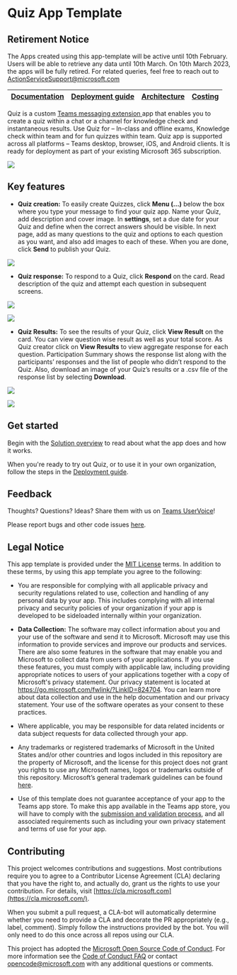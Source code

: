 # Quiz  App Template

## Retirement Notice

The Apps created using this app-template will be active until 10th February. Users will be able to retrieve any data until 10th March. On 10th March 2023, the apps will be fully retired. For related queries, feel free to reach out to ActionServiceSupport@microsoft.com


| [Documentation](https://github.com/OfficeDev/microsoft-teams-apps-quiz/wiki/Home) | [Deployment guide](https://github.com/OfficeDev/microsoft-teams-apps-quiz/wiki/Deployment-guide) | [Architecture](https://github.com/OfficeDev/microsoft-teams-apps-quiz/wiki/Solution-overview) | [Costing](https://github.com/OfficeDev/microsoft-teams-apps-quiz/wiki/Costing) |
|---- | ---- | ---- | ---- |

Quiz is a custom [Teams messaging
extension ](https://docs.microsoft.com/en-us/microsoftteams/platform/messaging-extensions/what-are-messaging-extensions)app
that enables you to create a quiz within a chat or a channel for knowledge check
and instantaneous results. Use Quiz for – In-class and offline exams, Knowledge
check within team and for fun quizzes within team. Quiz app is supported across
all platforms – Teams desktop, browser, iOS, and Android clients. It is ready
for deployment as part of your existing Microsoft 365 subscription.

![](https://github.com/OfficeDev/microsoft-teams-apps-quiz/wiki/images/QuizCompose.gif)

## Key features

* **Quiz creation:** To easily create Quizzes, click **Menu (…)** below the box
where you type your message to find your quiz app. Name your Quiz, add
description and cover image. In **settings**, set a due date for your Quiz and
define when the correct answers should be visible. In next page, add as many
questions to the quiz and options to each question as you want, and also add
images to each of these. When you are done, click **Send** to publish your Quiz.

![](https://github.com/OfficeDev/microsoft-teams-apps-quiz/wiki/images/QuizTemplateCreation.png)

* **Quiz response:** To respond to a Quiz, click **Respond** on the card. Read
    description of the quiz and attempt each question in subsequent screens.

![](https://github.com/OfficeDev/microsoft-teams-apps-quiz/wiki/images/QuizTemplateResponse1.png)

![](https://github.com/OfficeDev/microsoft-teams-apps-quiz/wiki/images/QuizTemplateResponse2.png)

* **Quiz Results:** To see the results of your Quiz, click **View Result** on
    the card. You can view question wise result as well as your total score.
    As Quiz creator click on **View Results** to view aggregate response for
    each question. Participation Summary shows the response list along with the
    participants’ responses and the list of people who didn’t respond to the
    Quiz. Also, download an image of your Quiz’s results or a .csv file of the
    response list by selecting **Download**.

![](https://github.com/OfficeDev/microsoft-teams-apps-quiz/wiki/images/QuizTemplateResult1.png)

![](https://github.com/OfficeDev/microsoft-teams-apps-quiz/wiki/images/QuizTemplateResult2.png)

## Get started

Begin with the [Solution overview](https://github.com/OfficeDev/microsoft-teams-apps-quiz/wiki/Solution-overview) to read about what the
app does and how it works.

When you're ready to try out Quiz, or to use it in your own organization, follow
the steps in the [Deployment guide](https://github.com/OfficeDev/microsoft-teams-apps-quiz/wiki/Deployment-guide).

## Feedback 

Thoughts? Questions? Ideas? Share them with us on [Teams
UserVoice](https://microsoftteams.uservoice.com/forums/555103-public)!

Please report bugs and other code issues [here](https://github.com/OfficeDev/microsoft-teams-apps-quiz/issues/new).

## Legal Notice

This app template is provided under the [MIT
License](https://github.com/OfficeDev/microsoft-teams-apps-quiz/blob/main/LICENSE)
terms. In addition to these terms, by using this app template you agree to the
following:

-   You are responsible for complying with all applicable privacy and security
    regulations related to use, collection and handling of any personal data by
    your app. This includes complying with all internal privacy and security
    policies of your organization if your app is developed to be sideloaded
    internally within your organization.

-   **Data Collection:** The software may collect information about you and your
    use of the software and send it to Microsoft. Microsoft may use this
    information to provide services and improve our products and services. There
    are also some features in the software that may enable you and Microsoft to
    collect data from users of your applications. If you use these features, you
    must comply with applicable law, including providing appropriate notices to
    users of your applications together with a copy of Microsoft's privacy
    statement. Our privacy statement is located at
    <https://go.microsoft.com/fwlink/?LinkID=824704>. You can learn more about
    data collection and use in the help documentation and our privacy statement.
    Your use of the software operates as your consent to these practices.

-   Where applicable, you may be responsible for data related incidents or data
    subject requests for data collected through your app.

-   Any trademarks or registered trademarks of Microsoft in the United States
    and/or other countries and logos included in this repository are the
    property of Microsoft, and the license for this project does not grant you
    rights to use any Microsoft names, logos or trademarks outside of this
    repository. Microsoft’s general trademark guidelines can be found
    [here](https://www.microsoft.com/en-us/legal/intellectualproperty/trademarks/usage/general.aspx).

-   Use of this template does not guarantee acceptance of your app to the Teams
    app store. To make this app available in the Teams app store, you will have
    to comply with the [submission and validation
    process](https://docs.microsoft.com/en-us/microsoftteams/platform/concepts/deploy-and-publish/appsource/publish),
    and all associated requirements such as including your own privacy statement
    and terms of use for your app.

## Contributing

This project welcomes contributions and suggestions. Most contributions require
you to agree to a Contributor License Agreement (CLA) declaring that you have
the right to, and actually do, grant us the rights to use your contribution. For
details, visit [https://cla.microsoft.com](https://cla.microsoft.com/).

When you submit a pull request, a CLA-bot will automatically determine whether
you need to provide a CLA and decorate the PR appropriately (e.g., label,
comment). Simply follow the instructions provided by the bot. You will only need
to do this once across all repos using our CLA.

This project has adopted the [Microsoft Open Source Code of
Conduct](https://opensource.microsoft.com/codeofconduct/). For more information
see the [Code of Conduct
FAQ](https://opensource.microsoft.com/codeofconduct/faq/) or contact
<opencode@microsoft.com> with any additional questions or comments.
